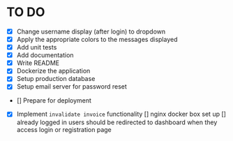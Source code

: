 # TO DO

- [x] Change username display (after login) to dropdown
- [x] Apply the appropriate colors to the messages displayed
- [X] Add unit tests
- [x] Add documentation
- [x] Write README
- [x] Dockerize the application
- [x] Setup production database
- [x] Setup email server for password reset
- [] Prepare for deployment
- [x] Implement `invalidate invoice` functionality
  [] nginx docker box set up
  [] already logged in users should be redirected to dashboard when they access login or registration page